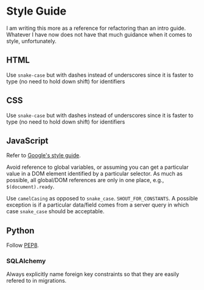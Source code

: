# Style Guide

I am writing this more as a reference for refactoring than an intro guide.
Whatever I have now does not have that much guidance when it comes to style,
unfortunately.

## HTML

Use `snake-case` but with dashes instead of underscores since it is faster to
type (no need to hold down shift) for identifiers

## CSS

Use `snake-case` but with dashes instead of underscores since it is faster to
type (no need to hold down shift) for identifiers

## JavaScript

Refer to [Google's style guide](https://google.github.io/styleguide/javascriptguide.xml).

Avoid reference to global variables, or assuming you can get a particular value
in a DOM element identified by a particular selector. As much as possible, all
global/DOM references are only in one place, e.g., `$(document).ready`.

Use `camelCasing` as opposed to `snake_case`. `SHOUT_FOR_CONSTANTS`. A possible
exception is if a particular data/field comes from a server query in which case
`snake_case` should be acceptable.

## Python

Follow [PEP8](https://www.python.org/dev/peps/pep-0008/).

### SQLAlchemy

Always explicitly name foreign key constraints so that they are easily refered
to in migrations.
